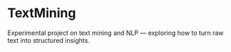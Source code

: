 # TextMining
Experimental project on text mining and NLP — exploring how to turn raw text into structured insights.
